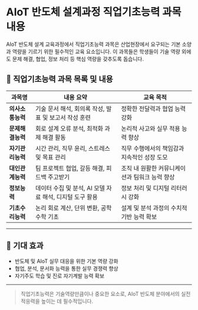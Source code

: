 # AIoT 반도체 설계과정 직업기초능력 과목 내용

AIoT 반도체 설계 교육과정에서 직업기초능력 과목은 산업현장에서 요구되는 기본 소양과 역량을 기르기 위한 필수적인 교육 요소입니다. 이 과목들은 학생들이 기술 역량 외에도 문제 해결, 협업, 정보 처리 등 핵심 역량을 갖추도록 돕습니다.

## 📘 직업기초능력 과목 목록 및 내용

| 과목명 | 내용 요약 | 교육 목적 |
|--------|-----------|------------|
| **의사소통능력** | 기술 문서 해석, 회의록 작성, 발표 및 보고서 작성 훈련 | 정확한 전달력과 협업 능력 강화 |
| **문제해결능력** | 회로 설계 오류 분석, 최적화 과제 해결 활동 | 논리적 사고와 실무 적용 능력 향상 |
| **자기관리능력** | 시간 관리, 직무 윤리, 스트레스 및 목표 관리 | 직무 수행에서의 책임감과 지속적인 성장 도모 |
| **대인관계능력** | 팀 프로젝트 협업, 갈등 해결, 피드백 주고받기 | 조직 내 원활한 커뮤니케이션과 팀워크 능력 향상 |
| **정보능력** | 데이터 수집 및 분석, AI 모델 자료 해석, 디지털 도구 활용 | 정보 처리 및 디지털 리터러시 강화 |
| **기초수리능력** | 논리 회로 계산, 단위 변환, 공학 수학 기초 | 설계 및 분석 과정의 수치적 기반 능력 확보 |

---

## 🎯 기대 효과

- 반도체 및 AIoT 실무 대응을 위한 기본 역량 강화
- 협업, 분석, 문서화 능력을 통한 실무 경쟁력 향상
- 자기주도 학습 및 진로 자기계발 능력 확보

---

> 직업기초능력은 기술역량만큼이나 중요한 요소로, AIoT 반도체 분야에서의 실전 적응력을 높이는 데 필수적입니다.

